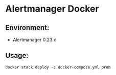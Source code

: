 # Alertmanager Docker

## Environment:
  * Alertmanager 0.23.x

## Usage:
```console
docker stack deploy -c docker-compose.yml prom
```
